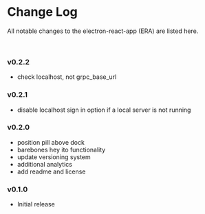 # Change Log

All notable changes to the electron-react-app (ERA) are listed here.

<br>

### v0.2.2

- check localhost, not grpc_base_url

### v0.2.1

- disable localhost sign in option if a local server is not running

### v0.2.0

- position pill above dock
- barebones hey ito functionality
- update versioning system
- additional analytics
- add readme and license

### v0.1.0

- Initial release
